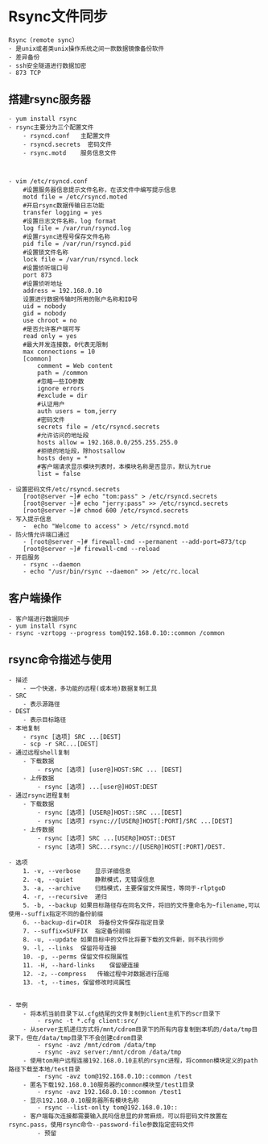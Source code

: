 # Rsync文件同步
	Rsync（remote sync）
	- 是unix或者类unix操作系统之间一款数据镜像备份软件
	- 差异备份
	- ssh安全隧道进行数据加密
	- 873 TCP


## 搭建rsync服务器
	- yum install rsync
	- rsync主要分为三个配置文件
		- rsyncd.conf	主配置文件
		- rsyncd.secrets  密码文件
		- rsync.motd	服务信息文件



	- vim /etc/rsyncd.conf
		#设置服务器信息提示文件名称，在该文件中编写提示信息
		motd file = /etc/rsyncd.moted
		#开启rsync数据传输日志功能
		transfer logging = yes
        #设置日志文件名称，log format
		log file = /var/run/rsyncd.log
		#设置rsync进程号保存文件名称
		pid file = /var/run/rsyncd.pid
		#设置锁文件名称
		lock file = /var/run/rsyncd.lock
		#设置侦听端口号
		port 873
		#设置侦听地址
		address = 192.168.0.10
		设置进行数据传输时所用的账户名称和ID号
		uid = nobody
		gid = nobody
		use chroot = no
		#是否允许客户端可写
		read only = yes
		#最大并发连接数，0代表无限制
		max connections = 10
		[common]
		    comment = Web content
		    path = /common
			#忽略一些IO参数
		    ignore errors
		    #exclude = dir
			#认证用户
		    auth users = tom,jerry
			#密码文件
		    secrets file = /etc/rsyncd.secrets
			#允许访问的地址段
		    hosts allow = 192.168.0.0/255.255.255.0
			#拒绝的地址段，除hostsallow
		    hosts deny = *
			#客户端请求显示模块列表时，本模块名称是否显示，默认为true
		    list = false

	- 设置密码文件/etc/rsyncd.secrets
		[root@server ~]# echo "tom:pass" > /etc/rsyncd.secrets
		[root@server ~]# echo "jerry:pass" >> /etc/rsyncd.secrets
		[root@server ~]# chmod 600 /etc/rsyncd.secrets
	- 写入提示信息
		-  echo "Welcome to access" > /etc/rsyncd.motd
	- 防火情允许端口通过
		- [root@server ~]# firewall-cmd --permanent --add-port=873/tcp
		[root@server ~]# firewall-cmd --reload
	- 开启服务
		- rsync --daemon
		- echo "/usr/bin/rsync --daemon" >> /etc/rc.local



## 客户端操作
	- 客户端进行数据同步
	- yum install rsync
	- rsync -vzrtopg --progress tom@192.168.0.10::common /common


	

## rsync命令描述与使用
	- 描述
		- 一个快速，多功能的远程(或本地)数据复制工具
	- SRC
		- 表示源路径
	- DEST
		- 表示目标路径
	- 本地复制
		- rsync [选项] SRC ...[DEST]
		- scp -r SRC...[DEST]
	- 通过远程shell复制
		- 下载数据
			- rsync [选项] [user@]HOST:SRC ... [DEST]
		- 上传数据
			- rsync [选项] ...[user@]HOST:DEST
	- 通过rsync进程复制
		- 下载数据
			- rsync [选项] [USER@]HOST::SRC ...[DEST]
			- rsync [选项] rsync://[USER@]HOST[:PORT]/SRC ...[DEST]
		- 上传数据
			- rsync [选项] SRC ...[USER@]HOST::DEST
			- rsync [选项] SRC...rsync://[USER@]HOST[:PORT]/DEST.

	- 选项
		1. -v, --verbose	显示详细信息
		2. -q, --quiet		静默模式，无错误信息
		3. -a, --archive	归档模式，主要保留文件属性，等同于-rlptgoD
		4. -r, --recursive	递归
		5. -b, --backup	如果目标路径存在同名文件，将旧的文件重命名为~filename,可以使用--suffix指定不同的备份前缀
		6. --backup-dir=DIR  将备份文件保存指定目录
		7. --suffix=SUFFIX	指定备份前缀
		8. -u, --update	如果目标中的文件比将要下载的文件新，则不执行同步
		9. -l, --links	保留符号连接
		10. -p, --perms	保留文件权限属性
		11. -H, --hard-links	保留硬连接
		12. -z，--compress	传输过程中对数据进行压缩
		13. -t, --times，保留修改时间属性


	- 举例
		- 将本机当前目录下以.cfg结尾的文件复制到client主机下的scr目录下
			- rsync -t *.cfg client:src/
		- 从server主机递归方式将/mnt/cdrom目录下的所有内容复制到本机的/data/tmp目录下，但在/data/tmp目录下不会创建cdrom目录
			- rsync -avz /mnt/cdrom /data/tmp
			- rsync -avz server:/mnt/cdrom /data/tmp
		- 使用tom用户远程连接192.168.0.10主机的rsync进程，将common模块定义的path路径下载至本地/test目录
			- rsync -avz tom@192.168.0.10::common /test
		- 匿名下载192.168.0.10服务器的common模块至/test1目录
			- rsync -avz 192.168.0.10::common /test1
		- 显示192.168.0.10服务器所有模块名称
			- rsync --list-onlty tom@192.168.0.10::
		- 客户端每次连接都需要输入民吗信息显的非常麻烦，可以将密码文件放置在rsync.pass，使用rsync命令--password-file参数指定密码文件
			- 预留